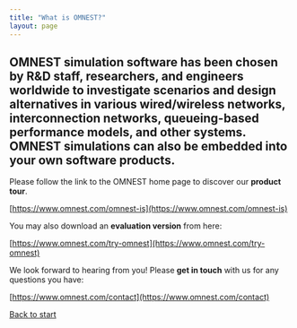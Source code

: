 ```yaml
---
title: "What is OMNEST?"
layout: page
---
```


## **OMNEST simulation software has been chosen by R&D staff, researchers, and engineers worldwide** to investigate scenarios and design alternatives in various wired/wireless networks, interconnection networks, queueing-based performance models, and other systems. OMNEST simulations can also be embedded into your own software products.

Please follow the link to the OMNEST home page to discover our **product tour**.

[https://www.omnest.com/omnest-is](https://www.omnest.com/omnest-is)

You may also download an **evaluation version** from here:

[https://www.omnest.com/try-omnest](https://www.omnest.com/try-omnest)

We look forward to hearing from you! Please **get in touch** with us for any questions you have:

[https://www.omnest.com/contact](https://www.omnest.com/contact)

[Back to start](index.html)